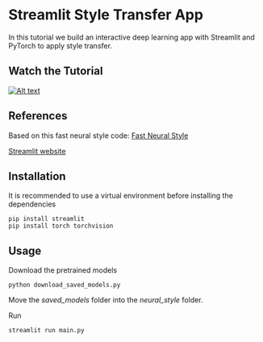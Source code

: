 # Streamlit Style Transfer App
In this tutorial we build an interactive deep learning app with Streamlit and PyTorch to apply style transfer. 

## Watch the Tutorial
  [![Alt text](https://img.youtube.com/vi/M3lZNbFJ6I0/hqdefault.jpg)](https://youtu.be/M3lZNbFJ6I0)

## References
Based on this fast neural style code:
[Fast Neural Style](https://github.com/pytorch/examples/tree/master/fast_neural_style)

[Streamlit website](https://www.streamlit.io/)

## Installation
It is recommended to use a virtual environment before installing the dependencies
```console
pip install streamlit
pip install torch torchvision
```

## Usage
Download the pretrained models
```console
python download_saved_models.py
```

Move the *saved_models* folder into the *neural_style* folder.

Run
```console
streamlit run main.py
```